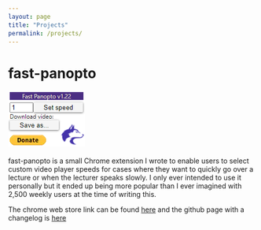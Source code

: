```yaml
---
layout: page
title: "Projects"
permalink: /projects/
---
```

# fast-panopto
![fast-panopto layout](/images/fast-panopto.png)
<br>
<br>
fast-panopto is a small Chrome extension I wrote to enable users to select custom video player speeds for cases where they want to quickly go over a lecture or when the lecturer speaks slowly.
I only ever intended to use it personally but it ended up being more popular than I ever imagined with 2,500 weekly users at the time of writing this.

The chrome web store link can be found [here](https://chrome.google.com/webstore/detail/fast-panopto/bginlheikaacjjdajifcbakcmfcgmefh?hl=en) and the github page with a changelog is [here](https://github.com/relliko/fast-panopto)
